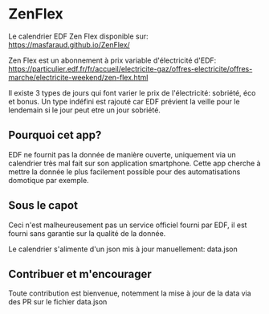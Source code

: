 # ZenFlex
Le calendrier EDF Zen Flex disponible sur: https://masfaraud.github.io/ZenFlex/

Zen Flex est un abonnement à prix variable d'électricité d'EDF: https://particulier.edf.fr/fr/accueil/electricite-gaz/offres-electricite/offres-marche/electricite-weekend/zen-flex.html

Il existe 3 types de jours qui font varier le prix de l'électricité: sobriété, éco et bonus.
Un type indéfini est rajouté car EDF prévient la veille pour le lendemain si le jour peut etre un jour sobriété.

## Pourquoi cet app?

EDF ne fournit pas la donnée de manière ouverte, uniquement via un calendrier très mal fait sur son application smartphone.
Cette app cherche à mettre la donnée le plus facilement possible pour des automatisations domotique par exemple.


## Sous le capot

Ceci n'est malheureusement pas un service officiel fourni par EDF, il est fourni sans garantie sur la qualité de la donnée.

Le calendrier s'alimente d'un json mis à jour manuellement: data.json

## Contribuer et m'encourager

Toute contribution est bienvenue, notemment la mise à jour de la data via des PR sur le fichier data.json

